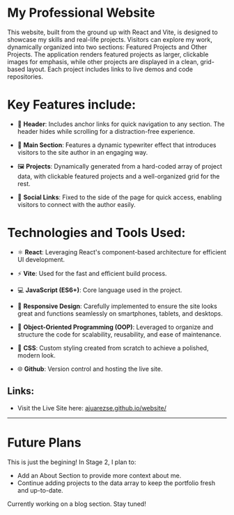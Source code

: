 # My Professional Website

This website, built from the ground up with React and Vite, is designed to showcase my skills and real-life projects. Visitors can explore my work, dynamically organized into two sections: Featured Projects and Other Projects. The application renders featured projects as larger, clickable images for emphasis, while other projects are displayed in a clean, grid-based layout. Each project includes links to live demos and code repositories.

# Key Features include:

- 🧭 **Header**: Includes anchor links for quick navigation to any section. The header hides while scrolling for a distraction-free experience.

- 🎥 **Main Section**: Features a dynamic typewriter effect that introduces visitors to the site author in an engaging way.

- 🖼️ **Projects**: Dynamically generated from a hard-coded array of project data, with clickable featured projects and a well-organized grid for the rest.

- 🔗 **Social Links**: Fixed to the side of the page for quick access, enabling visitors to connect with the author easily.

# Technologies and Tools Used:

- ⚛️ **React**: Leveraging React's component-based architecture for efficient UI development.

- ⚡ **Vite**: Used for the fast and efficient build process.

- 💻 **JavaScript (ES6+)**: Core language used in the project.

- 📱 **Responsive Design**: Carefully implemented to ensure the site looks great and functions seamlessly on smartphones, tablets, and desktops.

- 🧩 **Object-Oriented Programming (OOP)**: Leveraged to organize and structure the code for scalability, reusability, and ease of maintenance.

- 🎨 **CSS**: Custom styling created from scratch to achieve a polished, modern look.

- 🌐 **Github**: Version control and hosting the live site.

## Links:

- Visit the Live Site here: [ajuarezse.github.io/website/](https://ajuarezse.github.io/website/)

---

# Future Plans

This is just the begining! In Stage 2, I plan to:

- Add an About Section to provide more context about me.
- Continue adding projects to the data array to keep the portfolio fresh and up-to-date.

Currently working on a blog section. Stay tuned!

